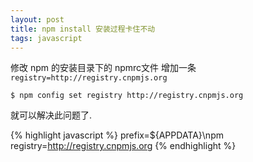 ```yaml
---
layout: post
title: npm install 安装过程卡住不动
tags: javascript
---
```



修改 npm 的安装目录下的 npmrc文件 增加一条 `registry=http://registry.cnpmjs.org`

`$ npm config set registry http://registry.cnpmjs.org`

就可以解决此问题了.

{% highlight javascript %}
prefix=${APPDATA}\npm
registry=http://registry.cnpmjs.org
{% endhighlight %}